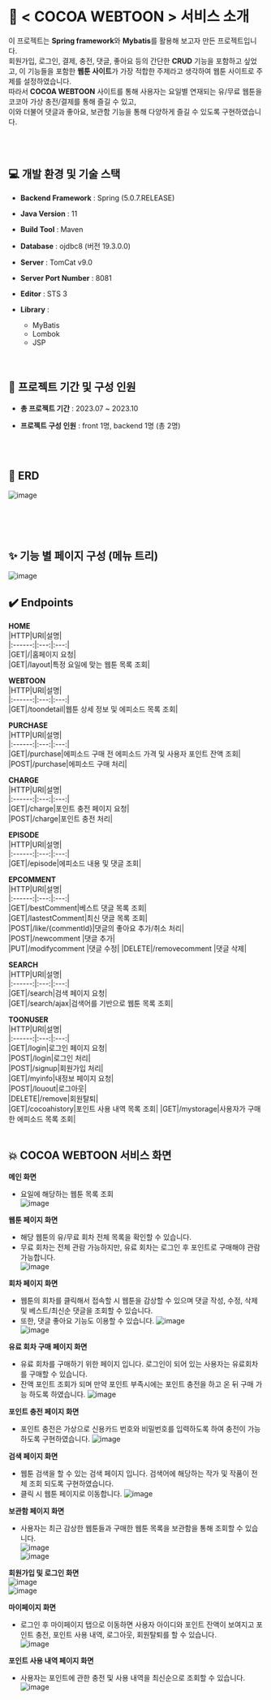 # 📖 < COCOA WEBTOON > 서비스 소개
 이 프로젝트는 **Spring framework**와 **Mybatis**를 활용해 보고자 만든 프로젝트입니다.     
 회원가입, 로그인, 결제, 충전, 댓글, 좋아요 등의 간단한 **CRUD** 기능을 포함하고 싶었고, 이 기능들을 포함한 **웹툰 사이트**가 가장 적합한 주제라고 생각하여 웹툰 사이트로 주제를 설정하였습니다.       
 따라서 **COCOA WEBTOON** 사이트를 통해 사용자는 요일별 연재되는 유/무료 웹툰을 코코아 가상 충전/결제를 통해 즐길 수 있고,     
 이와 더불어 댓글과 좋아요, 보관함 기능을 통해
다양하게 즐길 수 있도록 구현하였습니다.   
<!--템플릿 엔진으로 JSP를 선택한 이유는 원래는 spring framework에 Thymeleaf를 dependencies추가 했었는데 spring에서는 타임리프가 잘 호환이 되지 않는 문제가 생겼고
타임리프는 스프링부트와 잘 맞는 템플릿 엔진이라는 것을 깨닫고 JSP로 다시 변경하게 되었습니다.-->
    
<br>
<br>
      
## 💻 개발 환경 및 기술 스택
- **Backend Framework** : Spring (5.0.7.RELEASE)
- **Java Version** : 11
- **Build Tool** : Maven
- **Database** : ojdbc8 (버전 19.3.0.0)
- **Server** : TomCat v9.0
- **Server Port Number** : 8081
- **Editor** : STS 3 
- **Library** :
  - MyBatis 
  - Lombok 
  - JSP 

   <br>
   <br>    
      
## 🙂 프로젝트 기간 및 구성 인원
- **총 프로젝트 기간** : 2023.07 ~ 2023.10    
- **프로젝트 구성 인원** : front 1명, backend 1명 (총 2명)
 

   <br>
   <br>
       
## 🧩 ERD 
![image](https://github.com/user-attachments/assets/25d70032-9e05-46cf-a90a-0ca92b2c81a3)

<br>
<br>
<br>

## ✨ 기능 별 페이지 구성 (메뉴 트리)
![image](https://github.com/user-attachments/assets/1de230e1-f158-4bc6-b007-c4e56d9c5f72)




## ✔️ Endpoints 
      
**HOME**    
|HTTP|URI|설명|   
|:------:|:---:|:---:|   
|GET|/|홈페이지 요청|    
|GET|/layout|특정 요일에 맞는 웹툰 목록 조회|       
      
**WEBTOON**    
|HTTP|URI|설명|   
|:------:|:---:|:---:|   
|GET|/toondetail|웹툰 상세 정보 및 에피소드 목록 조회| 
      
      
**PURCHASE**    
|HTTP|URI|설명|   
|:------:|:---:|:---:|   
|GET|/purchase|에피소드 구매 전 에피소드 가격 및 사용자 포인트 잔액 조회|   
|POST|/purchase|에피소드 구매 처리| 

      
      
**CHARGE**    
|HTTP|URI|설명|   
|:------:|:---:|:---:|   
|GET|/charge|포인트 충전 페이지 요청|   
|POST|/charge|포인트 충전 처리|    
      
      
**EPISODE**    
|HTTP|URI|설명|   
|:------:|:---:|:---:|   
|GET|/episode|에피소드 내용 및 댓글 조회|   
      
      
**EPCOMMENT**    
|HTTP|URI|설명|   
|:------:|:---:|:---:|   
|GET|/bestComment|베스트 댓글 목록 조회|  
|GET|/lastestComment|최신 댓글 목록 조회|  
|POST|/like/{commentId}|댓글의 좋아요 추가/취소 처리|  
|POST|/newcomment |댓글 추가|  
|PUT|/modifycomment |댓글 수정| 
|DELETE|/removecomment |댓글 삭제|  
      
      
**SEARCH**    
|HTTP|URI|설명|   
|:------:|:---:|:---:|   
|GET|/search|검색 페이지 요청|  
|GET|/search/ajax|검색어를 기반으로 웹툰 목록 조회|       
      
**TOONUSER**    
|HTTP|URI|설명|   
|:------:|:---:|:---:|   
|GET|/login|로그인 페이지 요청|  
|POST|/login|로그인 처리|  
|POST|/signup|회원가입 처리|  
|GET|/myinfo|내정보 페이지 요청|  
|POST|/louout|로그아웃|  
|DELETE|/remove|회원탈퇴|  
|GET|/cocoahistory|포인트 사용 내역 목록 조회|
|GET|/mystorage|사용자가 구매한 에피소드 목록 조회| 
<br>
<br>    

## 💥 COCOA WEBTOON 서비스 화면 
**메인 화면**     
- 요일에 해당하는 웹툰 목록 조회    
![image](https://github.com/user-attachments/assets/5300a1f0-8f1f-4172-a699-93ea440ee611)     

**웹툰 페이지 화면**      
- 해당 웹툰의 유/무료 회차 전체 목록을 확인할 수 있습니다.     
- 무료 회차는 전체 관람 가능하지만, 유료 회차는 로그인 후 포인트로 구매해야 관람 가능합니다.       
![image](https://github.com/user-attachments/assets/751adec4-1ddc-43af-b26f-cae14bf431bd)      
   
**회차 페이지 화면**      
- 웹툰의 회차를 클릭해서 접속할 시 웹툰을 감상할 수 있으며 댓글 작성, 수정, 삭제 및 베스트/최신순 댓글을 조회할 수 있습니다.
- 또한, 댓글 좋아요 기능도 이용할 수 있습니다. 
![image](https://github.com/user-attachments/assets/a888a59d-633a-42c5-b030-4f13962e4599)    
![image](https://github.com/user-attachments/assets/c396aac4-5483-42b6-815e-f23eb15a701f)    

**유료 회차 구매 페이지 화면**      
- 유료 회차를 구매하기 위한 페이지 입니다. 로그인이 되어 있는 사용자는 유료회차를 구매할 수 있습니다.
- 잔액 포인트 조회가 되며 만약 포인트 부족시에는 포인트 충전을 하고 온 뒤 구매 가능 하도록 하였습니다.
![image](https://github.com/user-attachments/assets/be314a22-53fe-421f-99d9-870aaaf56e3f)   

**포인트 충전 페이지 화면**  
- 포인트 충전은 가상으로 신용카드 번호와 비밀번호를 입력하도록 하여 충전이 가능하도록 구현하였습니다.
![image](https://github.com/user-attachments/assets/44294bd7-b121-4236-a0ad-f8ab8391ca47)    

**검색 페이지 화면**  
- 웹툰 검색을 할 수 있는 검색 페이지 입니다. 검색어에 해당하는 작가 및 작품이 전체 조회 되도록 구현하였습니다.
- 클릭 시 웹툰 페이지로 이동합니다. 
![image](https://github.com/user-attachments/assets/c62b8d49-234b-4d41-a051-a63a736e0595)     

**보관함 페이지 화면**  
- 사용자는 최근 감상한 웹툰들과 구매한 웹툰 목록을 보관함을 통해 조회할 수 있습니다.   
![image](https://github.com/user-attachments/assets/1b9c699f-1593-4e8c-b96e-5c58660dbcce)    
![image](https://github.com/user-attachments/assets/9fe52160-eade-4c9d-b26c-28ed1d157b93)    

 
**회원가입 및 로그인 화면**         
![image](https://github.com/user-attachments/assets/e253597a-95b1-4978-bd1d-7b326f77dc8d)     
![image](https://github.com/user-attachments/assets/e39ea55c-781a-4440-b448-d93ba2efdbb9)      

**마이페이지 화면**     
- 로그인 후 마이페이지 탭으로 이동하면 사용자 아이디와 포인트 잔액이 보여지고 포인트 충전, 포인트 사용 내역, 로그아웃, 회원탈퇴를 할 수 있습니다.      
![image](https://github.com/user-attachments/assets/703d663d-d814-4718-94db-bc8cdef20c31)

**포인트 사용 내역 페이지 화면**     
- 사용자는 포인트에 관한 충전 및 사용 내역을 최신순으로 조회할 수 있습니다.      
![image](https://github.com/user-attachments/assets/411da994-3fb0-4886-927b-d02e9f6b591b)     

<!--
## 👉 개선 사항
- 코코아 충전 기능을 카카오 결제 API를 연동하여 QR 단건 결제로 개선해 볼 것
-->